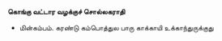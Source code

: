 **கொங்கு வட்டார வழக்குச் சொல்லகராதி**
- மின்கம்பம். கரண்டு கம்பொத்துல பாரு காக்காயி உக்காந்துருக்குது

